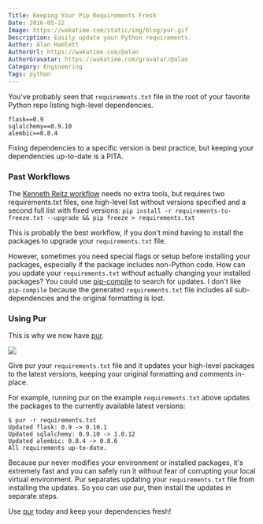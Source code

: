 ```yaml
---
Title: Keeping Your Pip Requirements Fresh
Date: 2016-05-22
Image: https://wakatime.com/static/img/blog/pur.gif
Description: Easily update your Python requirements.
Author: Alan Hamlett
AuthorUrl: https://wakatime.com/@alan
AuthorGravatar: https://wakatime.com/gravatar/@alan
Category: Engineering
Tags: python
---
```


You've probably seen that `requirements.txt` file in the root of your favorite Python repo listing high-level dependencies.

    flask==0.9
    sqlalchemy==0.9.10
    alembic==0.8.4

Fixing dependencies to a specific version is best practice, but keeping your dependencies up-to-date is a PITA.

### Past Workflows

The [Kenneth Reitz workflow][kenneth-reitz-workflow] needs no extra tools, but requires two requirements.txt files, one high-level list without versions specified and a second full list with fixed versions:
`pip install -r requirements-to-freeze.txt --upgrade && pip freeze > requirements.txt`

This is probably the best workflow, if you don't mind having to install the packages to upgrade your `requirements.txt` file.

However, sometimes you need special flags or setup before installing your packages, especially if the package includes non-Python code.
How can you update your `requirements.txt` without actually changing your installed packages?
You could use [pip-compile][pip-tools] to search for updates.
I don't like `pip-compile` because the generated `requirements.txt` file includes all sub-dependencies and the original formatting is lost.

### Using Pur

This is why we now have [pur][pur].

<a href="https://github.com/alanhamlett/pip-update-requirements"><img src="https://wakatime.com/static/img/blog/pur.gif" class="img-responsive" /></a>

Give pur your `requirements.txt` file and it updates your high-level packages to the latest versions, keeping your original formatting and comments in-place.

For example, running pur on the example `requirements.txt` above updates the packages to the currently available latest versions:

    $ pur -r requirements.txt
    Updated flask: 0.9 -> 0.10.1
    Updated sqlalchemy: 0.9.10 -> 1.0.12
    Updated alembic: 0.8.4 -> 0.8.6
    All requirements up-to-date.

Because pur never modifies your environment or installed packages, it's extremely fast and you can safely run it without fear of corrupting your local virtual environment.
Pur separates updating your `requirements.txt` file from installing the updates.
So you can use pur, then install the updates in separate steps.

Use [pur][pur] today and keep your dependencies fresh!

[kenneth-reitz-workflow]: http://www.kennethreitz.org/essays/a-better-pip-workflow
[pip-tools]: https://pypi.python.org/pypi/pip-tools
[pur]: https://pypi.python.org/pypi/pur
